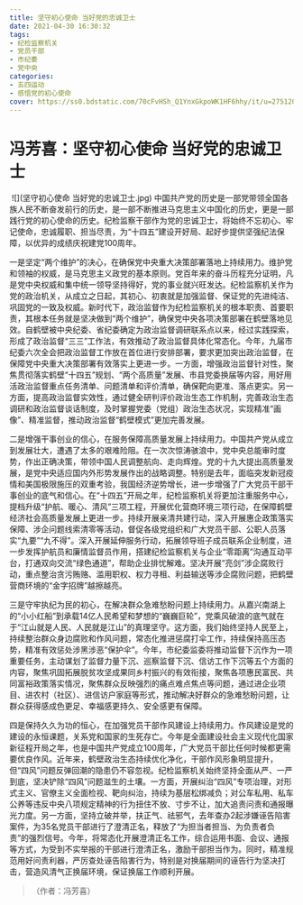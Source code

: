 ```yaml
---
title: 坚守初心使命 当好党的忠诚卫士
date: 2021-04-30 16:30:32
tags:
- 纪检监察机关
- 党员干部
- 市纪委
- 党中央
categories:
- 五四运动
- 感悟党的初心使命
cover: https://ss0.bdstatic.com/70cFvHSh_Q1YnxGkpoWK1HF6hhy/it/u=2751203708,3880151870&fm=26&gp=0.jpg
---
```


# 冯芳喜：坚守初心使命 当好党的忠诚卫士

​		![](坚守初心使命 当好党的忠诚卫士.jpg)
		中国共产党的历史是一部党带领全国各族人民不断奋发前行的历史，是一部不断推进马克思主义中国化的历史，更是一部践行党的初心使命的历史。纪检监察干部作为党的忠诚卫士，将始终不忘初心、牢记使命，忠诚履职、担当尽责，为“十四五”建设开好局、起好步提供坚强纪法保障，以优异的成绩庆祝建党100周年。

一是坚定“两个维护”的决心，在确保党中央重大决策部署落地上持续用力。维护党和领袖的权威，是马克思主义政党的基本原则。党百年来的奋斗历程充分证明，凡是党中央权威和集中统一领导坚持得好，党的事业就兴旺发达。纪检监察机关作为党的政治机关，从成立之日起，其初心、初衷就是加强监督、保证党的先进纯洁、巩固党的一致及权威。新时代下，政治监督作为纪检监察机关的根本职责、首要职责，其根本任务就是坚决做到“两个维护”，确保党中央各项决策部署在鹤壁落地见效。自鹤壁被中央纪委、省纪委确定为政治监督调研联系点以来，经过实践探索，形成了政治监督“三三”工作法，有效推动了政治监督具体化常态化。今年，九届市纪委六次全会把政治监督工作放在首位进行安排部署，要求更加突出政治监督，在保障党中央重大决策部署有效落实上更进一步。一方面，增强政治监督针对性，聚焦贯彻落实鹤壁“十四五”规划、“两个高质量”发展、市县党委换届等内容，用好用活政治监督重点任务清单、问题清单和评价清单，确保靶向更准、落点更实。另一方面，提高政治监督实效性，通过健全研判评价政治生态工作机制，完善政治生态调研和政治监督谈话制度，及时掌握党委（党组）政治生态状况，实现精准“画像”、精准监督，推动政治监督“鹤壁模式”更加完善发展。

二是增强干事创业的信心，在服务保障高质量发展上持续用力。中国共产党从成立到发展壮大，遭遇了太多的艰难险阻。在一次次惊涛骇浪中，党中央总能审时度势，作出正确决策，带领中国人民调整航向、走向辉煌。党的十九大提出高质量发展，是党中央适应国内外形势发展作出的战略调整。特别是去年，面临突发新冠疫情和美国极限施压的双重考验，我国经济逆势增长，进一步增强了广大党员干部干事创业的底气和信心。在“十四五”开局之年，纪检监察机关将更加注重服务中心，提档升级“护航、暖心、清风”三项工程，开展优化营商环境三项行动，在保障鹤壁经济社会高质量发展上更进一步。持续开展亲清共建行动，深入开展惠企政策落实保障、涉企问题线索清零等活动，督促各级党组织和广大党员干部、公职人员落实“九要”“九不得”。深入开展延伸服务行动，拓展领导班子成员联系企业制度，进一步发挥护航员和廉情监督员作用，搭建纪检监察机关与企业“零距离”沟通互动平台，打通双向交流“绿色通道”，帮助企业排忧解难。坚决开展“亮剑”涉企腐败行动，重点整治贪污贿赂、滥用职权、权力寻租、利益输送等涉企腐败问题，把鹤壁营商环境的“金字招牌”越擦越亮。

三是守牢执纪为民的初心，在解决群众急难愁盼问题上持续用力。从嘉兴南湖上的“小小红船”到承载14亿人民希望和梦想的“巍巍巨轮”，党乘风破浪的底气就在于“江山就是人民、人民就是江山”的真理坚守。这方面，我们始终坚持人民至上，持续整治群众身边腐败和作风问题，常态化推进惩腐打伞工作，持续保持高压态势，精准有效惩处涉黑涉恶“保护伞”。今年，市纪委监委将推动监督下沉作为一项重要任务，主动谋划了监督力量下沉、巡察监督下沉、信访工作下沉等五个方面的内容，聚焦巩固拓展脱贫攻坚成果同乡村振兴的有效衔接，聚焦各项惠民富民、共同富裕政策落实情况，聚焦群众反映强烈的痛点难点焦点等问题，通过进企业项目、进农村（社区）、进信访户家庭等形式，推动解决好群众的急难愁盼问题，让群众获得感成色更足、幸福感更持久、安全感更有保障。

四是保持久久为功的恒心，在加强党员干部作风建设上持续用力。作风建设是党的建设的永恒课题，关系党和国家的生死存亡。今年是全面建设社会主义现代化国家新征程开局之年，也是中国共产党成立100周年，广大党员干部比任何时候都更需要优良作风。近年来，鹤壁政治生态持续优化净化，干部作风形象明显提升，但“四风”问题反弹回潮的隐患仍不容忽视。纪检监察机关始终坚持全面从严、一严到底，坚决铲除“四风”问题滋生的土壤。一方面，开展纠治“四风”专项治理，对形式主义、官僚主义全面检视、靶向纠治，持续为基层松绑减负；对公车私用、私车公养等违反中央八项规定精神的行为扭住不放、寸步不让，加大追责问责和通报曝光力度。另一方面，坚持立破并举，扶正气、祛邪气，去年查办2起涉嫌诬告陷害案件，为35名党员干部进行了澄清正名，释放了“为担当者担当、为负责者负责”的强烈信号。今年，将常态化开展澄清正名工作，综合运用书面、会议、通报等方式，为受到不实举报的干部进行澄清正名，激励干部担当作为。同时，精准规范用好问责利器，严厉查处诬告陷害行为，特别是对换届期间的诬告行为坚决打击，营造风清气正换届环境，保证换届工作顺利开展。

> （作者：冯芳喜）